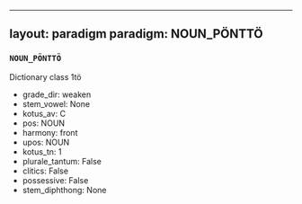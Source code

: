 
---
layout: paradigm
paradigm: NOUN_PÖNTTÖ
---
### ` NOUN_PÖNTTÖ `

Dictionary class 1tö
* grade_dir: weaken
* stem_vowel: None
* kotus_av: C
* pos: NOUN
* harmony: front
* upos: NOUN
* kotus_tn: 1
* plurale_tantum: False
* clitics: False
* possessive: False
* stem_diphthong: None
